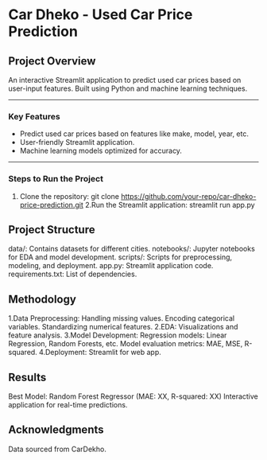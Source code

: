 # Car Dheko - Used Car Price Prediction

## Project Overview
An interactive Streamlit application to predict used car prices based on user-input features. Built using Python and machine learning techniques.

---

### Key Features
- Predict used car prices based on features like make, model, year, etc.
- User-friendly Streamlit application.
- Machine learning models optimized for accuracy.

---

### Steps to Run the Project
1. Clone the repository:
   git clone https://github.com/your-repo/car-dheko-price-prediction.git
2.Run the Streamlit application:
    streamlit run app.py

## Project Structure
data/: Contains datasets for different cities.
notebooks/: Jupyter notebooks for EDA and model development.
scripts/: Scripts for preprocessing, modeling, and deployment.
app.py: Streamlit application code.
requirements.txt: List of dependencies.

## Methodology
1.Data Preprocessing:
Handling missing values.
Encoding categorical variables.
Standardizing numerical features.
2.EDA:
Visualizations and feature analysis.
3.Model Development:
Regression models: Linear Regression, Random Forests, etc.
Model evaluation metrics: MAE, MSE, R-squared.
4.Deployment: Streamlit for web app.

## Results
Best Model: Random Forest Regressor (MAE: XX, R-squared: XX)
Interactive application for real-time predictions.

## Acknowledgments
Data sourced from CarDekho.


